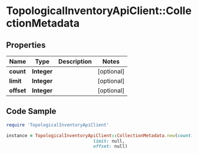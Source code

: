 # TopologicalInventoryApiClient::CollectionMetadata

## Properties

Name | Type | Description | Notes
------------ | ------------- | ------------- | -------------
**count** | **Integer** |  | [optional] 
**limit** | **Integer** |  | [optional] 
**offset** | **Integer** |  | [optional] 

## Code Sample

```ruby
require 'TopologicalInventoryApiClient'

instance = TopologicalInventoryApiClient::CollectionMetadata.new(count: null,
                                 limit: null,
                                 offset: null)
```


